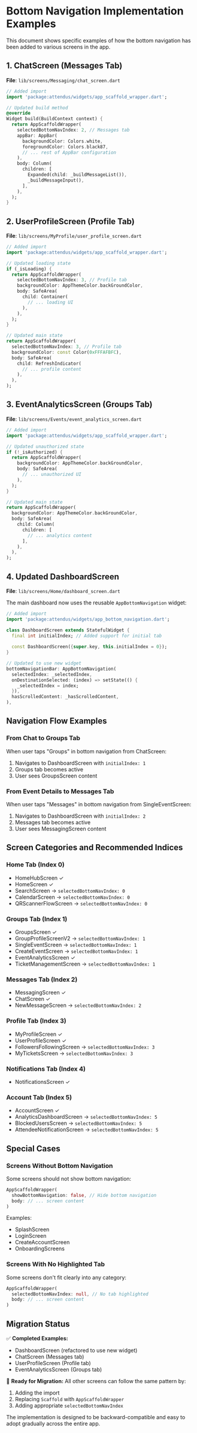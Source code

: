 # Bottom Navigation Implementation Examples

This document shows specific examples of how the bottom navigation has been added to various screens in the app.

## 1. ChatScreen (Messages Tab)

**File**: `lib/screens/Messaging/chat_screen.dart`

```dart
// Added import
import 'package:attendus/widgets/app_scaffold_wrapper.dart';

// Updated build method
@override
Widget build(BuildContext context) {
  return AppScaffoldWrapper(
    selectedBottomNavIndex: 2, // Messages tab
    appBar: AppBar(
      backgroundColor: Colors.white,
      foregroundColor: Colors.black87,
      // ... rest of AppBar configuration
    ),
    body: Column(
      children: [
        Expanded(child: _buildMessageList()),
        _buildMessageInput(),
      ],
    ),
  );
}
```

## 2. UserProfileScreen (Profile Tab)

**File**: `lib/screens/MyProfile/user_profile_screen.dart`

```dart
// Added import
import 'package:attendus/widgets/app_scaffold_wrapper.dart';

// Updated loading state
if (_isLoading) {
  return AppScaffoldWrapper(
    selectedBottomNavIndex: 3, // Profile tab
    backgroundColor: AppThemeColor.backGroundColor,
    body: SafeArea(
      child: Container(
        // ... loading UI
      ),
    ),
  );
}

// Updated main state
return AppScaffoldWrapper(
  selectedBottomNavIndex: 3, // Profile tab
  backgroundColor: const Color(0xFFFAFBFC),
  body: SafeArea(
    child: RefreshIndicator(
      // ... profile content
    ),
  ),
);
```

## 3. EventAnalyticsScreen (Groups Tab)

**File**: `lib/screens/Events/event_analytics_screen.dart`

```dart
// Added import
import 'package:attendus/widgets/app_scaffold_wrapper.dart';

// Updated unauthorized state
if (!_isAuthorized) {
  return AppScaffoldWrapper(
    backgroundColor: AppThemeColor.backGroundColor,
    body: SafeArea(
      // ... unauthorized UI
    ),
  );
}

// Updated main state
return AppScaffoldWrapper(
  backgroundColor: AppThemeColor.backGroundColor,
  body: SafeArea(
    child: Column(
      children: [
        // ... analytics content
      ],
    ),
  ),
);
```

## 4. Updated DashboardScreen

**File**: `lib/screens/Home/dashboard_screen.dart`

The main dashboard now uses the reusable `AppBottomNavigation` widget:

```dart
// Added import
import 'package:attendus/widgets/app_bottom_navigation.dart';

class DashboardScreen extends StatefulWidget {
  final int initialIndex; // Added support for initial tab
  
  const DashboardScreen({super.key, this.initialIndex = 0});
}

// Updated to use new widget
bottomNavigationBar: AppBottomNavigation(
  selectedIndex: _selectedIndex,
  onDestinationSelected: (index) => setState(() {
    _selectedIndex = index;
  }),
  hasScrolledContent: _hasScrolledContent,
),
```

## Navigation Flow Examples

### From Chat to Groups Tab
When user taps "Groups" in bottom navigation from ChatScreen:
1. Navigates to DashboardScreen with `initialIndex: 1`
2. Groups tab becomes active
3. User sees GroupsScreen content

### From Event Details to Messages Tab
When user taps "Messages" in bottom navigation from SingleEventScreen:
1. Navigates to DashboardScreen with `initialIndex: 2`
2. Messages tab becomes active
3. User sees MessagingScreen content

## Screen Categories and Recommended Indices

### Home Tab (Index 0)
- HomeHubScreen ✓
- HomeScreen ✓
- SearchScreen → `selectedBottomNavIndex: 0`
- CalendarScreen → `selectedBottomNavIndex: 0`
- QRScannerFlowScreen → `selectedBottomNavIndex: 0`

### Groups Tab (Index 1)
- GroupsScreen ✓
- GroupProfileScreenV2 → `selectedBottomNavIndex: 1`
- SingleEventScreen → `selectedBottomNavIndex: 1`
- CreateEventScreen → `selectedBottomNavIndex: 1`
- EventAnalyticsScreen ✓
- TicketManagementScreen → `selectedBottomNavIndex: 1`

### Messages Tab (Index 2)
- MessagingScreen ✓
- ChatScreen ✓
- NewMessageScreen → `selectedBottomNavIndex: 2`

### Profile Tab (Index 3)
- MyProfileScreen ✓
- UserProfileScreen ✓
- FollowersFollowingScreen → `selectedBottomNavIndex: 3`
- MyTicketsScreen → `selectedBottomNavIndex: 3`

### Notifications Tab (Index 4)
- NotificationsScreen ✓

### Account Tab (Index 5)
- AccountScreen ✓
- AnalyticsDashboardScreen → `selectedBottomNavIndex: 5`
- BlockedUsersScreen → `selectedBottomNavIndex: 5`
- AttendeeNotificationScreen → `selectedBottomNavIndex: 5`

## Special Cases

### Screens Without Bottom Navigation
Some screens should not show bottom navigation:

```dart
AppScaffoldWrapper(
  showBottomNavigation: false, // Hide bottom navigation
  body: // ... screen content
)
```

Examples:
- SplashScreen
- LoginScreen
- CreateAccountScreen
- OnboardingScreens

### Screens With No Highlighted Tab
Some screens don't fit clearly into any category:

```dart
AppScaffoldWrapper(
  selectedBottomNavIndex: null, // No tab highlighted
  body: // ... screen content
)
```

## Migration Status

✅ **Completed Examples:**
- DashboardScreen (refactored to use new widget)
- ChatScreen (Messages tab)
- UserProfileScreen (Profile tab)
- EventAnalyticsScreen (Groups tab)

🔄 **Ready for Migration:**
All other screens can follow the same pattern by:
1. Adding the import
2. Replacing `Scaffold` with `AppScaffoldWrapper`
3. Adding appropriate `selectedBottomNavIndex`

The implementation is designed to be backward-compatible and easy to adopt gradually across the entire app.
